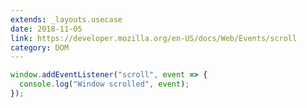 ```yaml
---
extends: _layouts.usecase
date: 2018-11-05
link: https://developer.mozilla.org/en-US/docs/Web/Events/scroll
category: DOM
---
```


```javascript
window.addEventListener("scroll", event => {
  console.log("Window scrolled", event);
});
```
